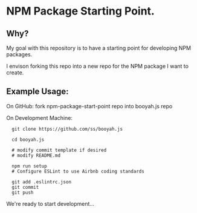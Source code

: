 
# NPM Package Starting Point.

## Why?
My goal with this repository is to have a starting point
for developing NPM packages.

I envison forking this repo into a new repo for the
NPM package I want to create.

## Example Usage:
On GitHub: fork npm-package-start-point repo into booyah.js repo

On Development Machine:
```
  git clone https://github.com/ss/booyah.js

  cd booyah.js

  # modify commit template if desired
  # modify README.md

  npm run setup
  # Configure ESLint to use Airbnb coding standards

  git add .eslintrc.json
  git commit
  git push
```

We're ready to start development...

